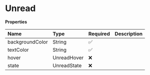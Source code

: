 # Unread

**Properties**

| Name            | Type        | Required | Description |
| :-------------- | :---------- | :------- | :---------- |
| backgroundColor | String      | ✅       |             |
| textColor       | String      | ✅       |             |
| hover           | UnreadHover | ❌       |             |
| state           | UnreadState | ❌       |             |

